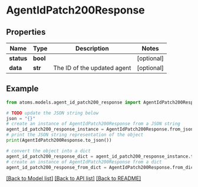# AgentIdPatch200Response


## Properties

Name | Type | Description | Notes
------------ | ------------- | ------------- | -------------
**status** | **bool** |  | [optional] 
**data** | **str** | The ID of the updated agent | [optional] 

## Example

```python
from atoms.models.agent_id_patch200_response import AgentIdPatch200Response

# TODO update the JSON string below
json = "{}"
# create an instance of AgentIdPatch200Response from a JSON string
agent_id_patch200_response_instance = AgentIdPatch200Response.from_json(json)
# print the JSON string representation of the object
print(AgentIdPatch200Response.to_json())

# convert the object into a dict
agent_id_patch200_response_dict = agent_id_patch200_response_instance.to_dict()
# create an instance of AgentIdPatch200Response from a dict
agent_id_patch200_response_from_dict = AgentIdPatch200Response.from_dict(agent_id_patch200_response_dict)
```
[[Back to Model list]](../README.md#documentation-for-models) [[Back to API list]](../README.md#documentation-for-api-endpoints) [[Back to README]](../README.md)


